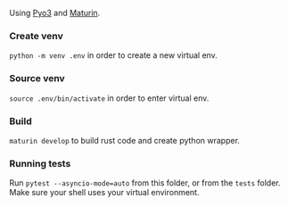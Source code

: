 Using [Pyo3](https://github.com/PyO3/pyo3) and [Maturin](https://github.com/PyO3/maturin).

### Create venv
`python -m venv .env` in order to create a new virtual env.

### Source venv

`source .env/bin/activate` in order to enter virtual env.

### Build

`maturin develop` to build rust code and create python wrapper.

### Running tests

Run `pytest --asyncio-mode=auto` from this folder, or from the `tests` folder. Make sure your shell uses your virtual environment.
